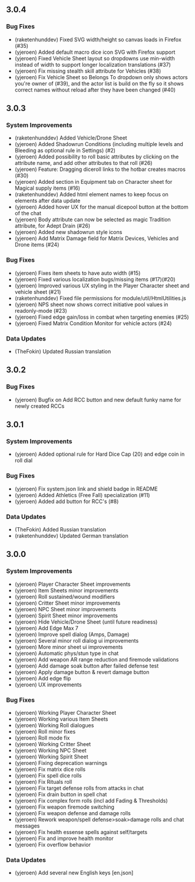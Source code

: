 ## 3.0.4

### Bug Fixes

-   (raketenhunddev) Fixed SVG width/height so canvas loads in Firefox (#35)
-   (yjeroen) Added default macro dice icon SVG with Firefox support
-   (yjeroen) Fixed Vehicle Sheet layout so dropdowns use min-width instead of width to support longer localization translations (#37)
-   (yjeroen) Fix missing stealth skill attribute for Vehicles (#38)
-   (yjeroen) Fix Vehicle Sheet so Belongs To dropdown only shows actors you're owner of (#39), and the actor list is build on the fly so it shows correct names without reload after they have been changed (#40)

## 3.0.3

### System Improvements

-   (raketenhunddev) Added Vehicle/Drone Sheet
-   (yjeroen) Added Shadowrun Conditions (including multiple levels and Bleeding as optional rule in Settings) (#2)
-   (yjeroen) Added possibility to roll basic attributes by clicking on the attribute name, and add other attributes to that roll (#26)
-   (yjeroen) Feature: Dragging diceroll links to the hotbar creates macros (#30)
-   (yjeroen) Added section in Equipment tab on Character sheet for Magical supply items (#16)
-   (raketenhunddev) Added html element names to keep focus on elements after data update
-   (yjeroen) Added hover UX for the manual dicepool button at the bottom of the chat
-   (yjeroen) Body attribute can now be selected as magic Tradition attribute, for Adept Drain (#26)
-   (yjeroen) Added new shadowrun style icons
-   (yjeroen) Add Matrix Damage field for Matrix Devices, Vehicles and Drone items (#24)


### Bug Fixes

-   (yjeroen) Fixes item sheets to have auto width (#15)
-   (yjeroen) Fixed various localization bugs/missing items (#17)(#20)
-   (yjeroen) Improved various UX styling in the Player Character sheet and vehicle sheet (#21)
-   (raketenhunddev) Fixed file permissions for module/util/HtmlUtilities.js
-   (yjeroen) NPS sheet now shows correct initiative pool values in readonly-mode (#23)
-   (yjeroen) Fixed edge gain/loss in combat when targeting enemies (#25)
-   (yjeroen) Fixed Matrix Condition Monitor for vehicle actors (#24)

### Data Updates

-   (TheFokin) Updated Russian translation

## 3.0.2

### Bug Fixes

-   (yjeroen) Bugfix on Add RCC button and new default funky name for newly created RCCs

## 3.0.1

### System Improvements

-   (yjeroen) Added optional rule for Hard Dice Cap (20) and edge coin in roll dial

### Bug Fixes

-   (yjeroen) Fix system.json link and shield badge in README
-   (yjeroen) Added Athletics (Free Fall) specialization (#11)
-   (yjeroen) Added add button for RCC's (#8)

### Data Updates

-   (TheFokin) Added Russian translation
-   (raketenhunddev) Updated German translation

## 3.0.0

### System Improvements

-   (yjeroen) Player Character Sheet improvements
-   (yjeroen) Item Sheets minor improvements
-   (yjeroen) Roll sustained/wound modifiers
-   (yjeroen) Critter Sheet minor improvements
-   (yjeroen) NPC Sheet minor improvements
-   (yjeroen) Spirit Sheet minor improvements
-   (yjeroen) Hide Vehicle/Drone Sheet (until future readiness)
-   (yjeroen) Add Edge Max 7
-   (yjeroen) Improve spell dialog (Amps, Damage)
-   (yjeroen) Several minor roll dialog ui improvements
-   (yjeroen) More minor sheet ui improvements
-   (yjeroen) Automatic phys/stun type in chat
-   (yjeroen) Add weapon AR range reduction and firemode validations
-   (yjeroen) Add damage soak button after failed defense test
-   (yjeroen) Apply damage button & revert damage button
-   (yjeroen) Add edge flip
-   (yjeroen) UX improvements

### Bug Fixes

-   (yjeroen) Working Player Character Sheet
-   (yjeroen) Working various Item Sheets
-   (yjeroen) Working Roll dialogues
-   (yjeroen) Roll minor fixes
-   (yjeroen) Roll mode fix
-   (yjeroen) Working Critter Sheet
-   (yjeroen) Working NPC Sheet 
-   (yjeroen) Working Spirit Sheet 
-   (yjeroen) Fixing deprecation warnings
-   (yjeroen) Fix matrix dice rolls
-   (yjeroen) Fix spell dice rolls
-   (yjeroen) Fix Rituals roll
-   (yjeroen) Fix target defense rolls from attacks in chat
-   (yjeroen) Fix drain button in spell chat
-   (yjeroen) Fix complex form rolls (incl add Fading & Thresholds)
-   (yjeroen) Fix weapon firemode switching
-   (yjeroen) Fix weapon defense and damage rolls 
-   (yjeroen) Rework weapon/spell defense>soak>damage rolls and chat messages
-   (yjeroen) Fix health essense spells against self/targets
-   (yjeroen) Fix and improve health monitor
-   (yjeroen) Fix overflow behavior

### Data Updates

-   (yjeroen) Add several new English keys [en.json]
